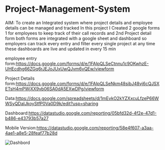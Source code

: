 
# Project-Management-System


AIM: To create an Integrated system where project details and employee details can be managed and tracked
In this project I Created 2 google forms 1 for employees to keep track of their call records and 2nd Project detail form both forms are integrated with a google sheet and dashboard so employers can track every entry and filter every single project at any time these dashboards are live and updated in every 15 min



employee entry form:https://docs.google.com/forms/d/e/1FAIpQLSeCtnnu1c9OKwhzE-UHEcdhg66ZGq6rJEJoJUxUwQJvm6vQEw/viewform


Project Details form:https://docs.google.com/forms/d/e/1FAIpQLSeNkm48sibJ48vj6cQJSXETsH4mPWjXX9vb06SA0dA5EXwDPg/viewform


Data:https://docs.google.com/spreadsheets/d/1mEvkO2kYZXxcuLfzeP66WWSyQDaIJkoyStfP0Va0D9k/edit?usp=sharing


Dashboard:https://datastudio.google.com/reporting/05bfd32d-4f2e-47d1-b486-e43793b57a27


Mobile Version:https://datastudio.google.com/reporting/58e4f607-a3aa-4ae1-a8e5-28feaf77b28d


![Dashbord](http://url/to/img.png)

